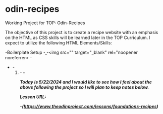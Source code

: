 # odin-recipes
Working Project for TOP: Odin-Recipes

The objective of this project is to create a recipe website with an emphasis on the HTML as CSS skills will be learned later in the TOP Curriculum. I expect to utilize the following HTML Elements/Skills:

  -Boilerplate Setup
  -<a href=""> </a>
  -<img src="" target="_blank" rel="noopener noreferrer>
  -<ul>
    <li>
  -<ol>
    <li>
  -<strong>
  -<em>

Today is 5/22/2024 and I would like to see how I feel about the above following the project so I will plan to keep notes below.



Lesson URL:

  -(https://www.theodinproject.com/lessons/foundations-recipes)

